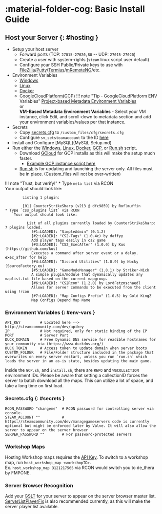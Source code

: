 # :material-folder-cog: Basic Install Guide

## Host your Server {: #hosting }
* Setup your host server
    - Forward ports (TCP: `27015-27020,80` -- UDP: `27015-27020`)
    - Create a user with system-rights (`steam` linux script user default)
    - Configure your SSH Public/Private keys to use with [FileZilla](https://filezilla-project.org/download.php?type=client)/[Putty](https://www.chiark.greenend.org.uk/~sgtatham/putty/latest.html)/[Termius](https://termius.com/download/)/[mRemoteNG](https://mremoteng.org/download)/etc.
* Environment Variables
    - [Windows](https://github.com/mavproductions/cs2-modded-server/blob/master/win.ini)
    - [Linux](https://github.com/mavproductions/cs2-modded-server/blob/c8a60bb4728eb5997ece1588fde8e2a5d7cd19d9/install.sh#L7) 
    - [Docker](https://github.com/mavproductions/cs2-modded-server/blob/master/Dockerfile) 
    - [GoogleCloudPlatform(GCP)](https://github.com/mavproductions/cs2-modded-server/blob/c8a60bb4728eb5997ece1588fde8e2a5d7cd19d9/gcp.sh#L40)
    !!! note "Tip - GoogleCloudPlatform ENV Variables"
        [Project-based Metadata Environment Variables](https://console.cloud.google.com/compute/metadata)<br>
        or<br>
        **VM-Based Metadata Environment Variables** - Select your VM instance, click Edit, and scroll-down to metadata section and add your environment variables/values per that instance.
* Secrets
    - Copy [secrets.cfg](https://github.com/mavproductions/cs2-modded-server/blob/master/game/csgo/cfg/secrets.cfg) to `/custom_files/cfg/secrets.cfg`
    - Configure `sv_setsteamaccount` to the ID [here](https://steamcommunity.com/dev/managegameservers)
* Install and Configure [MySQL](MySQL Setup.md)
* Run either the [Windows](https://github.com/mavproductions/cs2-modded-server/blob/master/win.bat), [Linux](https://github.com/mavproductions/cs2-modded-server/blob/master/install.sh), [Docker](https://github.com/mavproductions/cs2-modded-server/blob/master/Dockerfile), [GCP](https://github.com/mavproductions/cs2-modded-server/blob/master/gcp.sh), or [Run.sh](https://github.com/mavproductions/cs2-modded-server/blob/master/run.sh) script.
    - Download [GCloud](https://cloud.google.com/sdk/docs/install) for GCP installs as this will make the setup much faster.
        - [Example GCP instance script here](gcpscript.md)
    - [Run.sh](https://github.com/mavproductions/cs2-modded-server/blob/master/run.sh) is for updating and launching the server only. All files must be in place. (Custom_files will not be over-written)

!!! note "Trust, but verify!"
    * Type `meta list` via RCON         
        Your output should look like:

            Listing 1 plugin:
            
            [01] CounterStrikeSharp (v213 @ dfc9859) by Roflmuffin
    * Type `css_plugins list` via RCON         
        Your output should look like:

              List of all plugins currently loaded by CounterStrikeSharp: 7 plugins loaded.
                [#1:LOADED]: "SimpleAdmin" (0.1.2)
                [#2:LOADED]: "CS2-Tags" (1.0.4c) by daffyy
                Add player tags easily in cs2 game
                [#3:LOADED]: "CS2_ExecAfter" (1.0.0) by Kus (https://github.com/kus)
                Executes a command after server event or a delay. exec_after for help
                [#4:LOADED]: "Discord Utilities" (1.0.9) by Nocky (SourceFactory.eu)
                [#5:LOADED]: "GameModeManager" (1.0.1) by Striker-Nick
                A simple plugin/module that dynamically updates any maplist.txt file based on the current mapgroup.
                [#6:LOADED]: "CS2Rcon" (1.2.0) by LordFetznschaedl
                Allows for server commands to be executed from the client using !rcon
                [#7:LOADED]: "Map Configs Prefix" (1.0.5) by Gold KingZ
                Map Configs Depend Map Name

### Environment Variables {: #env-vars }
    API_KEY         # Located here --> http://steamcommunity.com/dev/apikey
    IP              # Not required, only for static binding of the IP
    PORT            # Server Port
    DUCK_DOMAIN     # Free Dynamic DNS service for readible hostnames for your community via (https://www.duckdns.org/)
    DUCK_TOKEN      # Access token to update domain when server boots
    CUSTOM_FOLDER   # File/Folder structure included in the package that overwrites on every server restart, unless you run `run.sh` which loads the server in an as-is state, besides updating the main game.

Inside the `GCP.sh`, and `install.sh`, there are `REPO` and `WSCOLLECTION` environment IDs. Please be aware that setting a collectionID forces the server to batch download all the maps. This can utilize a lot of space, and take a long time on first load.

### Secrets.cfg {: #secrets }
    RCON_PASSWORD "changeme"  # RCON password for controlling server via console.
    STEAM_ACCOUNT ""          # https://steamcommunity.com/dev/managegameservers code is currently optional but might be enforced later by Valve. It will also allow the server to appear on the server browser
    SERVER_PASSWORD ""        # For password-protected servers
    

### Workshop Maps
Hosting Workshop maps requires the [API Key](http://steamcommunity.com/dev/apikey). To switch to a workshop map, run `host_workshop_map <workshopID>`.       
Ex. `host_workshop_map 3121217565` via RCON would switch you to de_thera by FMPONE.

### Server Browser Recognition
Add your [GSLT](https://steamcommunity.com/dev/managegameservers) for your server to appear on the server browser master list. [ServerListPlayerFix](https://github.com/Source2ZE/ServerListPlayersFix) is also recommended currently, as this will make the server player list available.